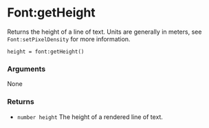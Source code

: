<!--
category: reference
-->

Font:getHeight
===

Returns the height of a line of text.  Units are generally in meters, see `Font:setPixelDensity`
for more information.

    height = font:getHeight()

### Arguments

None

### Returns

- `number height` The height of a rendered line of text.
